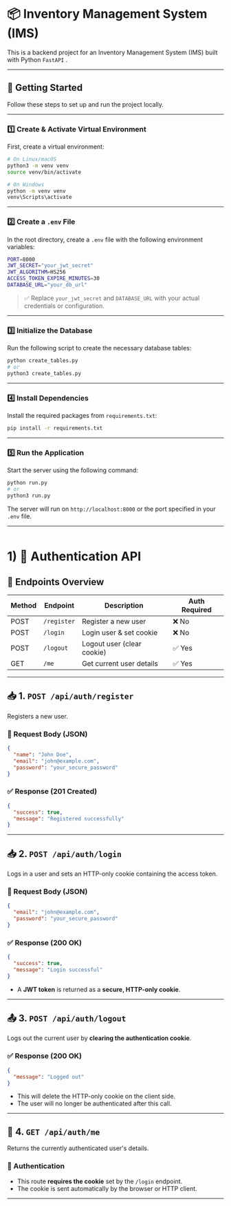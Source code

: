 # 📦 Inventory Management System (IMS)

This is a backend project for an Inventory Management System (IMS) built with Python `FastAPI` .

---

## 🚀 Getting Started

Follow these steps to set up and run the project locally.

---

### 1️⃣ Create & Activate Virtual Environment

First, create a virtual environment:

```bash
# On Linux/macOS
python3 -m venv venv
source venv/bin/activate

# On Windows
python -m venv venv
venv\Scripts\activate
```

---

### 2️⃣ Create a `.env` File

In the root directory, create a `.env` file with the following environment variables:

```bash
PORT=8000
JWT_SECRET="your_jwt_secret"
JWT_ALGORITHM=HS256
ACCESS_TOKEN_EXPIRE_MINUTES=30
DATABASE_URL="your_db_url"
```

> ✅ Replace `your_jwt_secret` and `DATABASE_URL` with your actual credentials or configuration.

---

### 3️⃣ Initialize the Database

Run the following script to create the necessary database tables:

```bash
python create_tables.py
# or
python3 create_tables.py
```

---

### 4️⃣ Install Dependencies

Install the required packages from `requirements.txt`:

```bash
pip install -r requirements.txt
```

---

### 5️⃣ Run the Application

Start the server using the following command:

```bash
python run.py
# or
python3 run.py
```

The server will run on `http://localhost:8000` or the port specified in your `.env` file.

---

```

```

# 1) 🔐 Authentication API

## 🧾 Endpoints Overview

| Method | Endpoint    | Description                | Auth Required |
| ------ | ----------- | -------------------------- | ------------- |
| POST   | `/register` | Register a new user        | ❌ No         |
| POST   | `/login`    | Login user & set cookie    | ❌ No         |
| POST   | `/logout`   | Logout user (clear cookie) | ✅ Yes        |
| GET    | `/me`       | Get current user details   | ✅ Yes        |

---

## 📥 1. `POST /api/auth/register`

Registers a new user.

### 🔸 Request Body (JSON)

```json
{
  "name": "John Doe",
  "email": "john@example.com",
  "password": "your_secure_password"
}
```

### ✅ Response (201 Created)

```json
{
  "success": true,
  "message": "Registered successfully"
}
```

---

## 📥 2. `POST /api/auth/login`

Logs in a user and sets an HTTP-only cookie containing the access token.

### 🔸 Request Body (JSON)

```json
{
  "email": "john@example.com",
  "password": "your_secure_password"
}
```

### ✅ Response (200 OK)

```json
{
  "success": true,
  "message": "Login successful"
}
```

- A **JWT token** is returned as a **secure, HTTP-only cookie**.

---

## 📤 3. `POST /api/auth/logout`

Logs out the current user by **clearing the authentication cookie**.

### ✅ Response (200 OK)

```json
{
  "message": "Logged out"
}
```

- This will delete the HTTP-only cookie on the client side.
- The user will no longer be authenticated after this call.

---

## 👤 4. `GET /api/auth/me`

Returns the currently authenticated user's details.

### 🔸 Authentication

- This route **requires the cookie** set by the `/login` endpoint.
- The cookie is sent automatically by the browser or HTTP client.

---
